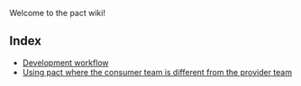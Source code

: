 Welcome to the pact wiki!

## Index

* [Development workflow](Development-workflow)
* [Using pact where the consumer team is different from the provider team](Using-pact-where-the-consumer-team-is-different-from-the-provider-team)
